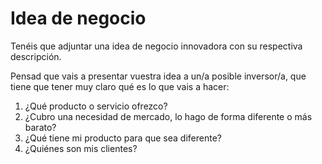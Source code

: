 # Idea de negocio

Tenéis que adjuntar una idea de negocio innovadora con su respectiva 
descripción.

Pensad que vais a presentar vuestra idea a un/a posible inversor/a, 
que tiene que tener muy claro qué es lo que vais a hacer:

1. ¿Qué producto o servicio ofrezco?
2. ¿Cubro una necesidad de mercado, lo hago de forma diferente o más barato?
3. ¿Qué tiene mi producto para que sea diferente?
4. ¿Quiénes son mis clientes?
